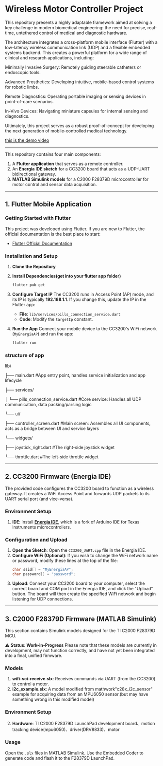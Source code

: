 # Wireless Motor Controller Project
This repository presents a highly adaptable framework aimed at solving a key challenge in modern biomedical engineering: the need for precise, real-time, untethered control of medical and diagnostic hardware.

The architecture integrates a cross-platform mobile interface (Flutter) with a low-latency wireless communication link (UDP) and a flexible embedded systems backend. This creates a powerful platform for a wide range of clinical and research applications, including:

Minimally Invasive Surgery: Remotely guiding steerable catheters or endoscopic tools.

Advanced Prosthetics: Developing intuitive, mobile-based control systems for robotic limbs.

Remote Diagnostics: Operating portable imaging or sensing devices in point-of-care scenarios.

In-Vivo Devices: Navigating miniature capsules for internal sensing and diagnostics.

Ultimately, this project serves as a robust proof-of-concept for developing the next generation of mobile-controlled medical technology.

[this is the demo video](https://youtu.be/u3NLdefgTfE)

---
This repository contains four main components:
1.  A **Flutter application** that serves as a remote controller.
2.  An **Energia IDE sketch** for a CC3200 board that acts as a UDP-UART bidirectional gateway.
3.  **MATLAB Simulink models** for a C2000 F28379D microcontroller for motor control and sensor data acquisition.

---
## 1. Flutter Mobile Application

### Getting Started with Flutter
This project was developed using Flutter. If you are new to Flutter, the official documentation is the best place to start:

- [Flutter Official Documentation](https://docs.flutter.dev/get-started)

### Installation and Setup
1.  **Clone the Repository**
2.  **Install Dependencies(get into your flutter app folder)**
    ```sh
    flutter pub get
    ```

3.  **Configure Target IP**
    The CC3200 runs in Access Point (AP) mode, and its IP is typically **192.168.1.1**. If you change this, update the IP in the Flutter app:
    * **File**: `lib/services/pills_connection_service.dart`
    * **Code**: Modify the `targetIp` constant.

4.  **Run the App**
    Connect your mobile device to the CC3200's WiFi network (`MyEnergiaAP`) and run the app:
    ```sh
    flutter run
    ```
### structure of app

lib/

├── main.dart               #App entry point, handles service initialization and app lifecycle

├── services/

│   └── pills_connection_service.dart #Core service: Handles all UDP communication, data packing/parsing logic

└── ui/

├── controller_screen.dart  #Main screen: Assembles all UI components, acts as a bridge between UI and service layers

└── widgets/

├── joystick_right.dart #The right-side joystick widget

└── throttle.dart     #The left-side throttle widget

---
## 2. CC3200 Firmware (Energia IDE)
The provided code configures the CC3200 board to function as a wireless gateway. It creates a WiFi Access Point and forwards UDP packets to its UART serial port (and vice-versa).

### Environment Setup
1.  **IDE**: Install [**Energia IDE**](http://energia.nu/download/), which is a fork of Arduino IDE for Texas Instruments microcontrollers.

### Configuration and Upload
1.  **Open the Sketch**: Open the `CC3200_UART.cpp` file in the Energia IDE.
2.  **Configure WiFi (Optional)**: If you wish to change the WiFi network name or password, modify these lines at the top of the file:
    ```cpp
    char ssid[] = "MyEnergiaAP";
    char password[] = "password";
    ```
3.  **Upload**: Connect your CC3200 board to your computer, select the correct board and COM port in the Energia IDE, and click the "Upload" button. The board will then create the specified WiFi network and begin listening for UDP connections.

---
## 3. C2000 F28379D Firmware (MATLAB Simulink)

This section contains Simulink models designed for the TI C2000 F28379D MCU.

⚠ **Status: Work-in-Progress**
Please note that these models are currently in development, may not function correctly, and have not yet been integrated into a final, unified firmware.

### Models
1.  **wifi-sci-receive.slx**: Receives commands via UART (from the CC3200) to control a motor.
2.  **i2c_example.slx**: A model modified from mathwork"c28x_i2c_sensor" example for acquiring data from an MPU6050 sensor.(but may have something wrong in this modified model)

### Environment Setup
2.  **Hardware**: TI C2000 F28379D LaunchPad development board、motion tracking device(mpu6050)、driver(DRV8833)、motor

### Usage
Open the `.slx` files in MATLAB Simulink. Use the Embedded Coder to generate code and flash it to the F28379D LaunchPad.

